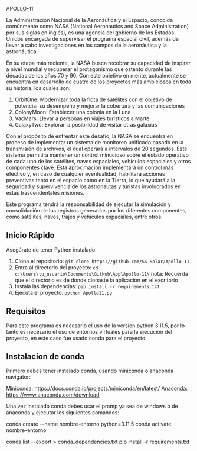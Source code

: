 APOLLO-11

La Administración Nacional de la Aeronáutica y el Espacio, conocida comúnmente como 
NASA (National Aeronautics and Space Administration) por sus siglas en inglés), es una
agencia del gobierno de los Estados Unidos encargada de supervisar el programa 
espacial civil, además de llevar a cabo investigaciones en los campos de la aeronáutica y 
la astronáutica.

En su etapa más reciente, la NASA busca recobrar su capacidad de inspirar a nivel 
mundial y recuperar el protagonismo que ostentó durante las décadas de los años 70 y 
90. Con este objetivo en mente, actualmente se encuentra en desarrollo de cuatro de 
los proyectos más ambiciosos en toda su historia, los cuales son:


1. OrbitOne: Modernizar toda la flota de satélites con el objetivo de potenciar su 
desempeño y mejorar la cobertura y las comunicaciones
2. ColonyMoon: Establecer una colonia en la Luna
3. VacMars: Llevar a personas en viajes turísticos a Marte
4. GalaxyTwo: Explorar la posibilidad de visitar otras galaxias

Con el propósito de enfrentar este desafío, la NASA se encuentra en proceso de 
implementar un sistema de monitoreo unificado basado en la transmisión de archivos, 
el cual operará a intervalos de 20 segundos. Este sistema permitirá mantener un control 
minucioso sobre el estado operativo de cada uno de los satélites, naves espaciales, 
vehículos espaciales y otros componentes clave. Esta aproximación implementará un 
control más efectivo y, en caso de cualquier eventualidad, habilitará acciones
preventivas tanto en el espacio como en la Tierra, lo que ayudará a la seguridad y 
supervivencia de los astronautas y turistas involucrados en estas trascendentales 
misiones.

Este programa tendrá la responsabilidad de ejecutar la simulación y consolidación de 
los registros generados por los diferentes componentes, como satélites, naves, trajes 
y vehículos espaciales, entre otros.

## Inicio Rápido

Asegúrate de tener Python instalado.

1. Clona el repositorio: `git clone https://github.com/SS-Solar/Apollo-11`
2. Entra al directorio del proyecto: `cd c:\Users\tu_usuario\Documents\GitHub\App\Apollo-11\`
nota: Recuerda que el directorio es de donde clonaste la aplicacion en el excritorio
3. Instala las dependencias: `pip install -r requirements.txt`
4. Ejecuta el proyecto: `python Apollo11.py`

## Requisitos

Para este programa es necesario el uso de la version python 3.11.5, por lo tanto es necesario el uso de
entornos virtuales para la ejecución del proyecto, en este caso fue usado conda para el proyecto

## Instalacion de conda
Primero debes tener instalado conda, usando miniconda o anaconda navigator:

Miniconda: https://docs.conda.io/projects/miniconda/en/latest/
Anaconda: https://www.anaconda.com/download

Una vez instalado conda debes usar el promp ya sea de windows o de anaconda y ejecutar los siguientes comandos:

conda create --name nombre-entorno python=3.11.5
conda activate nombre-entorno






conda list --export > conda_dependencies.txt
pip install -r requirements.txt

